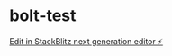 # bolt-test

[Edit in StackBlitz next generation editor ⚡️](https://stackblitz.com/~/github.com/scottybrown/bolt-test)